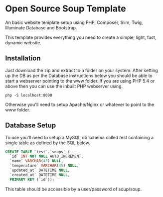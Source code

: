 Open Source Soup Template
=========================

An basic website template setup using PHP, Composer, Slim, Twig, Illuminate Database and Bootstrap.

This template provides everything you need to create a simple, light, fast, dynamic website.

## Installation
Just download the zip and extract to a folder on your system. After setting up the DB as per the Database 
instructions below you should be able to start a webserver pointing to the www folder. If you are using PHP 5.4
or above then you can use the inbuilt PHP webserver using.

````
php -S localhost:8090
````
Otherwise you'll need to setup Apache/Nginx or whatever to point to the www folder.

## Database Setup
To use you'll need to setup a MySQL db schema called test containing a single table as defined by the SQL below.

````sql
CREATE TABLE `test`.`soups` (
  `id` INT NOT NULL AUTO_INCREMENT,
  `name` VARCHAR(45) NULL,
  `temperature` VARCHAR(45) NULL,
  `updated_at` DATETIME NULL,
  `created_at` DATETIME NULL,
  PRIMARY KEY (`id`));
````

This table should be accessible by a user/password of soup/soup.
